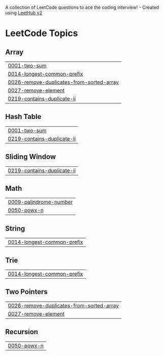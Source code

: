 A collection of LeetCode questions to ace the coding interview! - Created using [LeetHub v2](https://github.com/arunbhardwaj/LeetHub-2.0)
<!---LeetCode Topics Start-->
# LeetCode Topics
## Array
|  |
| ------- |
| [0001-two-sum](https://github.com/22A91A6119/leetcodeproblems/tree/master/0001-two-sum) |
| [0014-longest-common-prefix](https://github.com/22A91A6119/leetcodeproblems/tree/master/0014-longest-common-prefix) |
| [0026-remove-duplicates-from-sorted-array](https://github.com/22A91A6119/leetcodeproblems/tree/master/0026-remove-duplicates-from-sorted-array) |
| [0027-remove-element](https://github.com/22A91A6119/leetcodeproblems/tree/master/0027-remove-element) |
| [0219-contains-duplicate-ii](https://github.com/22A91A6119/leetcodeproblems/tree/master/0219-contains-duplicate-ii) |
## Hash Table
|  |
| ------- |
| [0001-two-sum](https://github.com/22A91A6119/leetcodeproblems/tree/master/0001-two-sum) |
| [0219-contains-duplicate-ii](https://github.com/22A91A6119/leetcodeproblems/tree/master/0219-contains-duplicate-ii) |
## Sliding Window
|  |
| ------- |
| [0219-contains-duplicate-ii](https://github.com/22A91A6119/leetcodeproblems/tree/master/0219-contains-duplicate-ii) |
## Math
|  |
| ------- |
| [0009-palindrome-number](https://github.com/22A91A6119/leetcodeproblems/tree/master/0009-palindrome-number) |
| [0050-powx-n](https://github.com/22A91A6119/leetcodeproblems/tree/master/0050-powx-n) |
## String
|  |
| ------- |
| [0014-longest-common-prefix](https://github.com/22A91A6119/leetcodeproblems/tree/master/0014-longest-common-prefix) |
## Trie
|  |
| ------- |
| [0014-longest-common-prefix](https://github.com/22A91A6119/leetcodeproblems/tree/master/0014-longest-common-prefix) |
## Two Pointers
|  |
| ------- |
| [0026-remove-duplicates-from-sorted-array](https://github.com/22A91A6119/leetcodeproblems/tree/master/0026-remove-duplicates-from-sorted-array) |
| [0027-remove-element](https://github.com/22A91A6119/leetcodeproblems/tree/master/0027-remove-element) |
## Recursion
|  |
| ------- |
| [0050-powx-n](https://github.com/22A91A6119/leetcodeproblems/tree/master/0050-powx-n) |
<!---LeetCode Topics End-->